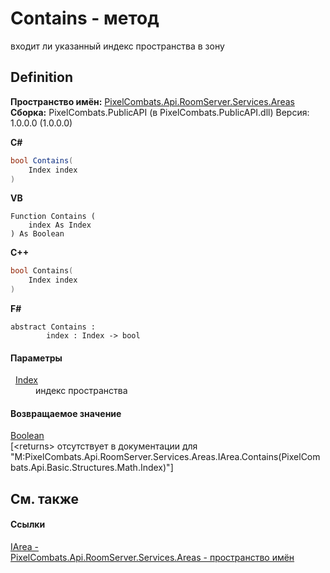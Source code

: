# Contains - метод


входит ли указанный индекс пространства в зону



## Definition
**Пространство имён:** <a href="6bc9ef31-50d8-8455-27b7-3bebd79f746b">PixelCombats.Api.RoomServer.Services.Areas</a>  
**Сборка:** PixelCombats.PublicAPI (в PixelCombats.PublicAPI.dll) Версия: 1.0.0.0 (1.0.0.0)

**C#**
``` C#
bool Contains(
	Index index
)
```
**VB**
``` VB
Function Contains ( 
	index As Index
) As Boolean
```
**C++**
``` C++
bool Contains(
	Index index
)
```
**F#**
``` F#
abstract Contains : 
        index : Index -> bool 
```



#### Параметры
<dl><dt>  <a href="ac5dc432-60d2-665e-4227-5491791da77a">Index</a></dt><dd>индекс пространства</dd></dl>

#### Возвращаемое значение
<a href="https://learn.microsoft.com/dotnet/api/system.boolean" target="_blank" rel="noopener noreferrer">Boolean</a>  
\[&lt;returns&gt; отсутствует в документации для "M:PixelCombats.Api.RoomServer.Services.Areas.IArea.Contains(PixelCombats.Api.Basic.Structures.Math.Index)"\]

## См. также


#### Ссылки
<a href="751e2240-cdf8-62a5-f071-0b54a73d2b57">IArea - </a>  
<a href="6bc9ef31-50d8-8455-27b7-3bebd79f746b">PixelCombats.Api.RoomServer.Services.Areas - пространство имён</a>  

